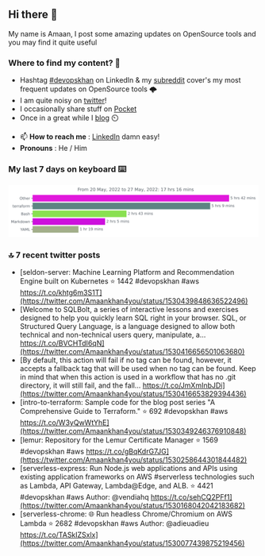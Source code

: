 <!--- [![Hits](https://hits.seeyoufarm.com/api/count/incr/badge.svg?url=https%3A%2F%2Fgithub.com%2Fakhan4u%2Fhit-counter&count_bg=%2379C83D&title_bg=%23555555&icon=&icon_color=%23E7E7E7&title=visits&edge_flat=false)](https://hits.seeyoufarm.com) --->

## Hi there 👋

My name is Amaan, I post some amazing updates on OpenSource tools and you may find it quite useful

### Where to find my content? 🤔

* Hashtag [#devopskhan](https://www.linkedin.com/feed/hashtag/devopskhan/) on LinkedIn & my [subreddit](https://www.reddit.com/r/devopskhan/) cover's my most frequent updates on OpenSource tools 🌩️
* I am quite noisy on [twitter](https://twitter.com/Amaankhan4you)!
* I occasionally share stuff on [Pocket](https://getpocket.com/@ej6g8d1dp2829A16a9Tf5d4T6bAMp3d8791rejDe86yem3bm4e14ex4fT4dluk29)
* Once in a great while I [blog](https://linuxparrot.com/) ⏲️


- 📫 **How to reach me** : [LinkedIn](https://www.linkedin.com/in/amaan-khan-linux-ninja) damn easy!
- **Pronouns** : He / Him

### My last 7 days on keyboard ⌨️

<img src="https://github.com/akhan4u/akhan4u/blob/main/images/stat.svg" alt="Amaan's Wakatime Activity!"/>

### 🔝 7 recent twitter posts
<!-- DEVDOJO:START -->
- [seldon-server: Machine Learning Platform and Recommendation Engine built on Kubernetes
⭐️ 1442
#devopskhan #aws
https://t.co/khtg6m3S1T](https://twitter.com/Amaankhan4you/status/1530439848636522496)
- [Welcome to SQLBolt, a series of interactive lessons and exercises designed to help you quickly learn SQL right in your browser. SQL, or Structured Query Language, is a language designed to allow both technical and non-technical users query, manipulate, a… https://t.co/BVCHTdI6qN](https://twitter.com/Amaankhan4you/status/1530416656501063680)
- [By default, this action will fail if no tag can be found, however, it accepts a fallback tag that will be used when no tag can be found. Keep in mind that when this action is used in a workflow that has no .git directory, it will still fail, and the fall… https://t.co/JmXmInbJDi](https://twitter.com/Amaankhan4you/status/1530416653829394436)
- [intro-to-terraform: Sample code for the blog post series &quot;A Comprehensive Guide to Terraform.&quot;
⭐️ 692
#devopskhan #aws
https://t.co/W3yQwWtYhE](https://twitter.com/Amaankhan4you/status/1530349246376910848)
- [lemur: Repository for the Lemur Certificate Manager
⭐️ 1569
#devopskhan #aws
https://t.co/gBqKdrG7JG](https://twitter.com/Amaankhan4you/status/1530258644301844482)
- [serverless-express: Run Node.js web applications and APIs using existing application frameworks on AWS #serverless technologies such as Lambda, API Gateway, Lambda@Edge, and ALB.
⭐️ 4421
#devopskhan #aws
Author: @vendiahq
https://t.co/sehCQ2PFf1](https://twitter.com/Amaankhan4you/status/1530168042042183682)
- [serverless-chrome: 🌐 Run headless Chrome/Chromium on AWS Lambda
⭐️ 2682
#devopskhan #aws
Author: @adieuadieu
https://t.co/TASkIZSxlx](https://twitter.com/Amaankhan4you/status/1530077439875219456)
<!-- DEVDOJO:END -->

<!-- ![Amaan's GitHub stats](https://github-readme-stats.vercel.app/api?username=akhan4u&count_private=true&show_icons=true&hide=contribs) -->
